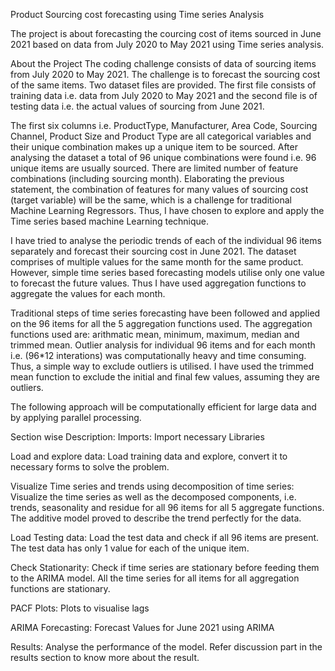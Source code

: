 Product Sourcing cost forecasting using Time series Analysis

The project is about forecasting the courcing cost of items sourced in June 2021 based on data from July 2020 to May 2021 using Time series analysis.

About the Project
The coding challenge consists of data of sourcing items from July 2020 to May 2021. The challenge is to forecast the sourcing cost of the same items. Two dataset files are provided. The first file consists of training data i.e. data from July 2020 to May 2021 and the second file is of testing data i.e. the actual values of sourcing from June 2021.

The first six columns i.e. ProductType, Manufacturer, Area Code, Sourcing Channel, Product Size and Product Type are all categorical variables and their unique combination makes up a unique item to be sourced. After analysing the dataset a total of 96 unique combinations were found i.e. 96 unique items are usually sourced. There are limited number of feature combinations (including sourcing month). Elaborating the previous statement, the combination of features for many values of sourcing cost (target variable) will be the same, which is a challenge for traditional Machine Learning Regressors. Thus, I have chosen to explore and apply the Time series based machine Learning technique.

I have tried to analyse the periodic trends of each of the individual 96 items separately and forecast their sourcing cost in June 2021. The dataset comprises of multiple values for the same month for the same product. However, simple time series based forecasting models utilise only one value to forecast the future values. Thus I have used aggregation functions to aggregate the values for each month.

Traditional steps of time series forecasting have been followed and applied on the 96 items for all the 5 aggregation functions used. The aggregation functions used are: arithmatic mean, minimum, maximum, median and trimmed mean. Outlier analysis for individual 96 items and for each month i.e. (96*12 interations) was computationally heavy and time consuming. Thus, a simple way to exclude outliers is utilised. I have used the trimmed mean function to exclude the initial and final few values, assuming they are outliers.

The following approach will be computationally efficient for large data and by applying parallel processing.

Section wise Description:
Imports: Import necessary Libraries

Load and explore data: Load training data and explore, convert it to necessary forms to solve the problem.

Visualize Time series and trends using decomposition of time series: Visualize the time series as well as the decomposed components, i.e. trends, seasonality and residue for all 96 items for all 5 aggregate functions. The additive model proved to describe the trend perfectly for the data.

Load Testing data: Load the test data and check if all 96 items are present. The test data has only 1 value for each of the unique item.

Check Stationarity: Check if time series are stationary before feeding them to the ARIMA model. All the time series for all items for all aggregation functions are stationary.

PACF Plots: Plots to visualise lags

ARIMA Forecasting: Forecast Values for June 2021 using ARIMA

Results: Analyse the performance of the model. Refer discussion part in the results section to know more about the result.
